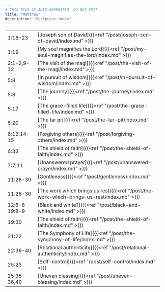 ```yaml
---
# THIS FILE IS AUTO-GENERATED, DO NOT EDIT
title: "Matthew"
description: "Scripture index"
---
```


|  |  |
| --- | --- |
| 1:18-23 | [Joseph son of David]({{<ref "/post/joseph-son-of-david/index.md" >}}) |
| 1:19 | [My soul magnifies the Lord]({{<ref "/post/my-soul-magnifies-the-lord/index.md" >}}) |
| 2:1-2,9-12 | [The visit of the magi]({{<ref "/post/the-visit-of-the-magi/index.md" >}}) |
| 5:8 | [In pursuit of wisdom]({{<ref "/post/in-pursuit-of-wisdom/index.md" >}}) |
| 5:8 | [The journey]({{<ref "/post/the-journey/index.md" >}}) |
| 5:17 | [The grace-filled life]({{<ref "/post/the-grace-filled-life/index.md" >}}) |
| 5:20 | [The tar pit]({{<ref "/post/the-tar-pit/index.md" >}}) |
| 6:12,14-15 | [Forgiving others]({{<ref "/post/forgiving-others/index.md" >}}) |
| 6:33 | [The shield of faith]({{<ref "/post/the-shield-of-faith/index.md" >}}) |
| 7:7,11 | [Unanswered prayer]({{<ref "/post/unanswered-prayer/index.md" >}}) |
| 11:28-30 | [Gentleness]({{<ref "/post/gentleness/index.md" >}}) |
| 11:28-30 | [The work which brings us rest]({{<ref "/post/the-work-which-brings-us-rest/index.md" >}}) |
| 12:6-8 <br/> 19:8-9 | [Black and white?]({{<ref "/post/black-and-white/index.md" >}}) |
| 19:30 | [The shield of faith]({{<ref "/post/the-shield-of-faith/index.md" >}}) |
| 21:22 | [The Symphony of Life]({{<ref "/post/the-symphony-of-life/index.md" >}}) |
| 22:36-40 | [Relational authenticity]({{<ref "/post/relational-authenticity/index.md" >}}) |
| 25:23 | [Self-control]({{<ref "/post/self-control/index.md" >}}) |
| 25:35-36,40 | [Uneven blessing]({{<ref "/post/uneven-blessing/index.md" >}}) |

